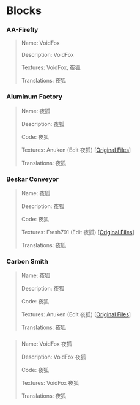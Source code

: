 # Blocks

### AA-Firefly
> Name: VoidFox
> 
> Description: VoidFox
> 
> Textures: VoidFox, 夜狐
> 
> Translations: 夜狐

### Aluminum Factory
> Name: 夜狐
> 
> Description: 夜狐
> 
> Code: 夜狐
> 
> Textures: Anuken (Edit 夜狐) [[Original Files](https://mindustrygame.github.io/wiki/images/block-melter-ui.png)]
> 
> Translations: 夜狐

### Beskar Conveyor
> Name: 夜狐
> 
> Description: 夜狐
> 
> Code: 夜狐
> 
> Textures: Fresh791 (Edit 夜狐) [[Original Files](https://github.com/Fresh791/Fading-Revelations/tree/main/sprites/blocks/conveyors/surge-alloy)]
> 
> Translations: 夜狐

### Carbon Smith
> Name: 夜狐
> 
> Description: 夜狐
> 
> Code: 夜狐
> 
> Textures: Anuken (Edit 夜狐) [[Original Files](https://mindustrygame.github.io/wiki/images/block-separator-ui.png)]
> 
> Translations: 夜狐

### 
> Name: VoidFox 夜狐
> 
> Description: VoidFox 夜狐
> 
> Code: 夜狐
> 
> Textures: VoidFox 夜狐
> 
> Translations: 夜狐
